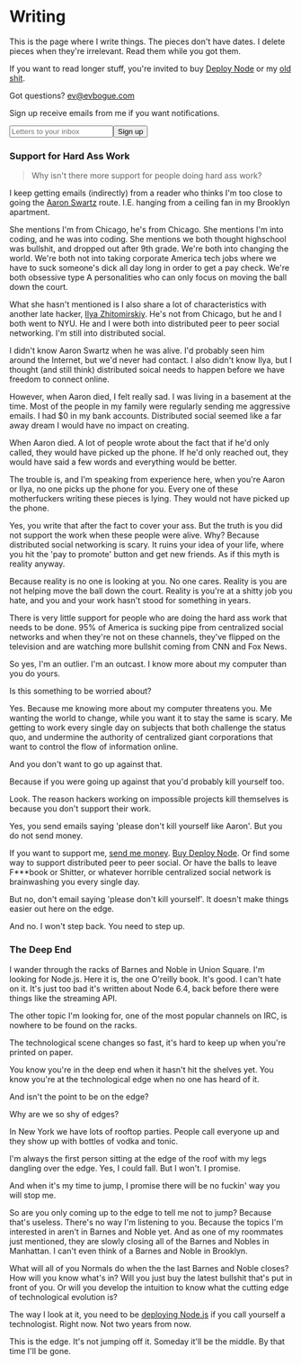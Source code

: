 Writing
=======

This is the page where I write things. The pieces don't have dates. I delete pieces when they're irrelevant. Read them while you got them. 

If you want to read longer stuff, you're invited to buy [Deploy Node](http://deployno.de) or my [old shit](/oldshit).

Got questions? [ev@evbogue.com](mailto:ev@evbogue.com)

Sign up receive emails from me if you want notifications.

<form action="https://tinyletter.com/evbogue" method="post" target="popupwindow" onsubmit="window.open('https://tinyletter.com/evbogue', 'popupwindow', 'scrollbars=yes,width=800,height=600');return true"><input type="text" class="medium" name="email" id="tlemail" placeholder="Letters to your inbox" /><input type="hidden" value="1" name="embed" /><input type="submit" value="Sign up" class="button"/></form>

### Support for Hard Ass Work

> Why isn't there more support for people doing hard ass work?

I keep getting emails (indirectly) from a reader who thinks I'm too close to going the [Aaron Swartz](https://en.wikipedia.org/wiki/Aaron_Swartz) route. I.E. hanging from a ceiling fan in my Brooklyn apartment. 

She mentions I'm from Chicago, he's from Chicago. She mentions I'm into coding, and he was into coding. She mentions we both thought highschool was bullshit, and dropped out after 9th grade. We're both into changing the world. We're both not into taking corporate America tech jobs where we have to suck someone's dick all day long in order to get a pay check. We're both obsessive type A personalities who can only focus on moving the ball down the court.

What she hasn't mentioned is I also share a lot of characteristics with another late hacker, [Ilya Zhitomirskiy](https://en.wikipedia.org/wiki/Ilya_Zhitomirskiy). He's not from Chicago, but he and I both went to NYU. He and I were both into distributed peer to peer social networking. I'm still into distributed social.

I didn't know Aaron Swartz when he was alive. I'd probably seen him around the Internet, but we'd never had contact. I also didn't know Ilya, but I thought (and still think) distributed soical needs to happen before we have freedom to connect online.

However, when Aaron died, I felt really sad. I was living in a basement at the time. Most of the people in my family were regularly sending me aggressive emails. I had $0 in my bank accounts. Distributed social seemed like a far away dream I would have no impact on creating.

When Aaron died. A lot of people wrote about the fact that if he'd only called, they would have picked up the phone. If he'd only reached out, they would have said a few words and everything would be better.

The trouble is, and I'm speaking from experience here, when you're Aaron or Ilya, no one picks up the phone for you. Every one of these motherfuckers writing these pieces is lying. They would not have picked up the phone.

Yes, you write that after the fact to cover your ass. But the truth is you did not support the work when these people were alive. Why? Because distributed social networking is scary. It ruins your idea of your life, where you hit the 'pay to promote' button and get new friends. As if this myth is reality anyway. 

Because reality is no one is looking at you. No one cares. Reality is you are not helping move the ball down the court. Reality is you're at a shitty job you hate, and you and your work hasn't stood for something in years.

There is very little support for people who are doing the hard ass work that needs to be done. 95% of America is sucking pipe from centralized social networks and when they're not on these channels, they've flipped on the television and are watching more bullshit coming from CNN and Fox News. 

So yes, I'm an outlier. I'm an outcast. I know more about my computer than you do yours.

Is this something to be worried about?

Yes. Because me knowing more about my computer threatens you. Me wanting the world to change, while you want it to stay the same is scary. Me getting to work every single day on subjects that both challenge the status quo, and undermine the authority of centralized giant corporations that want to control the flow of information online.

And you don't want to go up against that. 

Because if you were going up against that you'd probably kill yourself too.

Look. The reason hackers working on impossible projects kill themselves is because you don't support their work.

Yes, you send emails saying 'please don't kill yourself like Aaron'. But you do not send money.

If you want to support me, [send me money](https://www.paypal.com/cgi-bin/webscr?cmd=_s-xclick&hosted_button_id=QUZZ9H3B3KBNL). [Buy Deploy Node](http://deployno.de). Or find some way to support distributed peer to peer social. Or have the balls to leave F***book or Shitter, or whatever horrible centralized social network is brainwashing you every single day.

But no, don't email saying 'please don't kill yourself'. It doesn't make things easier out here on the edge. 

And no. I won't step back. You need to step up.

### The Deep End

I wander through the racks of Barnes and Noble in Union Square. I'm looking for Node.js. Here it is, the one O'reilly book. It's good. I can't hate on it. It's just too bad it's written about Node 6.4, back before there were things like the streaming API. 
 
The other topic I'm looking for, one of the most popular channels on IRC, is nowhere to be found on the racks.

The technological scene changes so fast, it's hard to keep up when you're printed on paper.

You know you're in the deep end when it hasn't hit the shelves yet. You know you're at the technological edge when no one has heard of it. 

And isn't the point to be on the edge?

Why are we so shy of edges? 

In New York we have lots of rooftop parties. People call everyone up and they show up with bottles of vodka and tonic. 

I'm always the first person sitting at the edge of the roof with my legs dangling over the edge. Yes, I could fall. But I won't. I promise. 

And when it's my time to jump, I promise there will be no fuckin' way you will stop me.

So are you only coming up to the edge to tell me not to jump? Because that's useless. There's no way I'm listening to you. Because the topics I'm interested in aren't in Barnes and Noble yet. And as one of my roommates just mentioned, they are slowly closing all of the Barnes and Nobles in Manhattan. I can't even think of a Barnes and Noble in Brooklyn. 

What will all of you Normals do when the the last Barnes and Noble closes? How will you know what's in? Will you just buy the latest bullshit that's put in front of you. Or will you develop the intuition to know what the cutting edge of technological evolution is? 

The way I look at it, you need to be [deploying Node.js](http://deployno.de) if you call yourself a technologist. Right now. Not two years from now.

This is the edge. It's not jumping off it. Someday it'll be the middle. By that time I'll be gone.